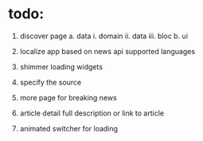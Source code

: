 # todo:

1. discover page
   a. data
   i. domain
   ii. data
   iii. bloc
   b. ui

2. localize app based on news api supported languages
3. shimmer loading widgets
4. specify the source
5. more page for breaking news
6. article detail full description or link to article
7. animated switcher for loading